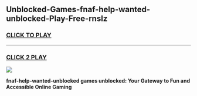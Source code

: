 
## Unblocked-Games-fnaf-help-wanted-unblocked-Play-Free-rnslz
<h3>
<a href="https://premium76.site?title=fnaf-help-wanted-unblocked&ref=12A">CLICK TO PLAY</a></h3>
<hr>

<h3>
<a href="https://premium76.site?title=fnaf-help-wanted-unblocked&ref=12A">CLICK 2 PLAY</a>
  
</h3>

<a href="https://premium76.site?title=fnaf-help-wanted-unblocked&ref=12A"><img src="https://clearcache.store/games.png"></a>


**fnaf-help-wanted-unblocked games unblocked: Your Gateway to Fun and Accessible Online Gaming**
